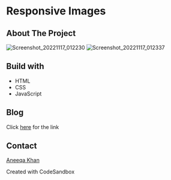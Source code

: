# Responsive Images

## About The Project
![Screenshot_20221117_012230](https://user-images.githubusercontent.com/38748274/202394370-ae4f2917-d34c-46d0-ae2b-99786bc8f714.png)
![Screenshot_20221117_012337](https://user-images.githubusercontent.com/38748274/202394394-3415236c-2590-4f35-b73d-e8f8bb98e91c.png)

## Build with
- HTML
- CSS
- JavaScript

## Blog 
Click [here](https://dev.to/aneeqakhan/responsive-images-for-web-2n9g) for the link

## Contact
[Aneeqa Khan](https://twitter.com/Aneeqa_Khan25)

Created with CodeSandbox

